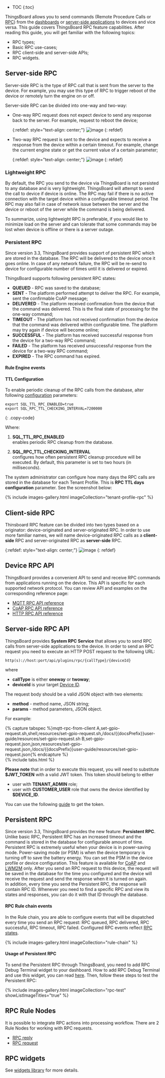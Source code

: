 * TOC
{:toc}

ThingsBoard allows you to send commands (Remote Procedure Calls or [RPC](https://en.wikipedia.org/wiki/Remote_procedure_call)) 
from the [dashboards](/docs/{{docsPrefix}}user-guide/dashboards/) or [server-side applications]() to devices and vice versa. 
This guide covers ThingsBoard RPC feature capabilities. After reading this guide, you will get familiar with the following topics:

- RPC types;
- Basic RPC use-cases;
- RPC client-side and server-side APIs;
- RPC widgets.


## Server-side RPC

Server-side RPC is the type of RPC call that is sent from the server to the device. 
For example, you may use this type of RPC to trigger reboot of the device or remotely turn the engine on or off.

Server-side RPC can be divided into one-way and two-way:

- One-way RPC request does not expect device to send any response back to the server.
  For example, request to reboot the device;

  {:refdef: style="text-align: center;"}
  ![image](/images/user-guide/one-way-rpc.svg)
  {: refdef}

- Two-way RPC request is sent to the device and expects to receive a response from the device within a certain timeout.
  For example, change the current engine state or get the current value of a certain parameter;

  {:refdef: style="text-align: center;"}
  ![image](/images/user-guide/two-way-rpc.svg)
  {: refdef}
  
### Lightweight RPC

By default, the RPC you send to the device via ThingsBoard is not persisted to any database and is very lightweight. 
ThingsBoard will attempt to send the call to device if device is online. 
The RPC may fail if there is no active connection with the target device within a configurable timeout period.
The RPC may also fail in case of network issue between the server and the device or reboot of the server while the command is being delivered.

To summarize, using lightweight RPC is preferable, if you would like to minimize load on the server and can tolerate that some commands may be lost when device is offline 
or there is a server outage.

### Persistent RPC

Since version 3.3, ThingsBoard provides support of persistent RPC which are stored in the database. 
The RPC will be delivered to the device once it goes online. 
In case of any network failure, the RPC will be re-send to device for configurable number of times until it is delivered or expired.

ThingsBoard supports following persistent RPC states:

 * **QUEUED** - RPC was saved to the database;
 * **SENT** - The platform performed attempt to deliver the RPC. For example, sent the confirmable CoAP message; 
 * **DELIVERED** - The platform received confirmation from the device that the command was delivered. This is the final state of processing for the one-way command;
 * **TIMEOUT** - The platform has not received confirmation from the device that the command was delivered within configurable time. The platform may try again if device will become online;
 * **SUCCESSFUL** - The platform has received successful response from the device for a two-way RPC command;   
 * **FAILED** - The platform has received unsuccessful response from the device for a two-way RPC command;
 * **EXPIRED** - The RPC command has expired.

#### Rule Engine events



#### TTL Configuration

To enable periodic cleanup of the RPC calls from the database, alter following [configuration](/docs/{{docsPrefix}}user-guide/install/config/) parameters:

```
export SQL_TTL_RPC_ENABLED=true
export SQL_RPC_TTL_CHECKING_INTERVAL=7200000
```
{: .copy-code}

Where:

1. **SQL_TTL_RPC_ENABLED** <br>enables periodic RPC cleanup from the database.

2. **SQL_RPC_TTL_CHECKING_INTERVAL** <br>configures how often persistent RPC cleanup procedure will be executed. By default, this parameter is set to two hours (in milliseconds).

The system administrator can configure how many days the RPC calls are stored in the database for each Tenant Profile. This is **RPC TTL days configuration** parameter.
See the screenshot below:

{% include images-gallery.html imageCollection="tenant-profile-rpc" %}


## Client-side RPC


Thinsboard RPC feature can be divided into two types based on a originator: device-originated and server-originated RPC.
In order to use more familiar names, we will name device-originated RPC calls as a **client-side** RPC 
and server-originated RPC as **server-side** RPC.
  
   {:refdef: style="text-align: center;"}
   ![image](/images/user-guide/client-side-rpc.svg)
   {: refdef}  



## Device RPC API

ThingsBoard provides a convenient API to send and receive RPC commands from applications running on the device.
This API is specific for each supported network protocol.
You can review API and examples on the corresponding reference page:

 - [MQTT RPC API reference](/docs/{{docsPrefix}}reference/mqtt-api/#rpc-api)
 - [CoAP RPC API reference](/docs/{{docsPrefix}}reference/coap-api/#rpc-api)
 - [HTTP RPC API reference](/docs/{{docsPrefix}}reference/http-api/#rpc-api) 

## Server-side RPC API

ThingsBoard provides **System RPC Service** that allows you to send RPC calls from server-side applications to the device.
In order to send an RPC request you need to execute an HTTP POST request to the following URL:

```shell
http(s)://host:port/api/plugins/rpc/{callType}/{deviceId}
```

where 

 - **callType** is either **oneway** or **twoway**;
 - **deviceId** is your target [Device ID](/docs/{{docsPrefix}}user-guide/ui/devices/#get-device-id).

The request body should be a valid JSON object with two elements: 
 
 - **method** - method name, JSON string;
 - **params** - method parameters, JSON object.

For example:

{% capture tabspec %}mqtt-rpc-from-client
A,set-gpio-request.sh,shell,resources/set-gpio-request.sh,/docs/{{docsPrefix}}user-guide/resources/set-gpio-request.sh
B,set-gpio-request.json,json,resources/set-gpio-request.json,/docs/{{docsPrefix}}user-guide/resources/set-gpio-request.json{% endcapture %}  
{% include tabs.html %}

**Please note** that in order to execute this request, you will need to substitute **$JWT_TOKEN** with a valid JWT token.
This token should belong to either 

 - user with **TENANT_ADMIN** role;
 - user with **CUSTOMER_USER** role that owns the device identified by **$DEVICE_ID**.
 
You can use the following [guide](/docs/{{docsPrefix}}reference/rest-api/#rest-api-auth) to get the token.

## Persistent RPC

Since version 3.3, ThingsBoard provides the new feature: **Persistent RPC**.
Unlike basic RPC, Persistent RPC has an increased timeout and the command is stored in the database for configurable amount of time.
Persistent RPC is extremely useful when your device is in power-saving mode. 
Power-saving mode (or PSM) is when the device temporary is turning off to save the battery energy.
You can set the PSM in the device profile or device configuration. This feature is available for [CoAP](/docs/{{docsPrefix}}reference/coap-api/) and [LWM2M](/docs/{{docsPrefix}}reference/lwm2m-api/) only.
After you send an RPC request to this device, the request will be saved in the database for the time you configured and the device will receive the request and send the response when it is turned on again.  
In addition, every time you send the Persistent RPC, the response will contain RPC ID. Whenever you need to find a specific RPC and view its states and responses, you can do it with that ID through the database.

#### RPC Rule chain events 

In the Rule chain, you are able to configure events that will be dispatched every time you send an RPC request: RPC queued, RPC delivered, RPC successful, RPC timeout, RPC failed.
Configured RPC events reflect [RPC states](/docs/{{docsPrefix}}user-guide/rpc/#rpc-states).

{% include images-gallery.html imageCollection="rule-chain" %}

#### Usage of Persistent RPC

To send the Persistent RPC through ThingsBoard, you need to add RPC Debug Terminal widget to your dashboard. 
How to add RPC Debug Terminal and use this widget, you can read [here](/docs/{{docsPrefix}}reference/lwm2m-api/#rpc-commands).
Then, follow these steps to test the Persistent RPC:

{% include images-gallery.html imageCollection="rpc-test" showListImageTitles="true" %}

## RPC Rule Nodes
It is possible to integrate RPC actions into processing workflow. There are 2 Rule Nodes for working with RPC requests. 

-  [RPC reply](/docs/{{docsPrefix}}user-guide/rule-engine-2-0/action-nodes/#rpc-call-reply-node) 
-  [RPC request](/docs/{{docsPrefix}}user-guide/rule-engine-2-0/action-nodes/#rpc-call-request-node) 

## RPC widgets

See [widgets library](/docs/{{docsPrefix}}user-guide/ui/widget-library/#gpio-widgets) for more details.